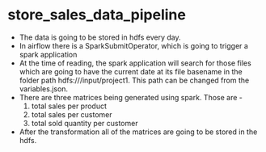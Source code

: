 # store_sales_data_pipeline

* The data is going to be stored in hdfs every day.
* In airflow there is a SparkSubmitOperator, which is going to trigger a spark application
* At the time of reading, the spark application will search for those files which are going to have the current date at its file basename in the folder path hdfs:///input/project1. This path can be changed from the variables.json.
* There are three matrices being generated using spark. Those are -
    1. total sales per product
    2. total sales per customer
    3. total sold quantity per customer
* After the transformation all of the matrices are going to be stored in the hdfs.
